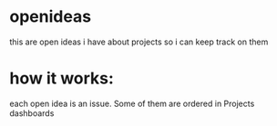 # openideas
this are open ideas i have about projects so i can keep track on them

# how it works:

each open idea is an issue.
Some of them are ordered in Projects dashboards
